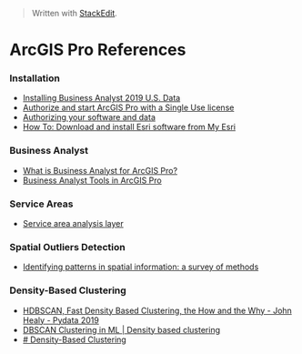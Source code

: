 


> Written with [StackEdit](https://stackedit.io/).

# ArcGIS Pro References

### Installation

- [Installing Business Analyst 2019 U.S. Data](https://doc.arcgis.com/en/business-analyst/desktop/installing-business-analyst-data.htm)
- [Authorize and start ArcGIS Pro with a Single Use license](https://pro.arcgis.com/en/pro-app/get-started/authorize-and-start-arcgis-pro-with-a-single-use-license.htm)
- [Authorizing your software and data](https://doc.arcgis.com/en/business-analyst/desktop/authorizing-your-software.htm)
- [How To: Download and install Esri software from My Esri](https://support.esri.com/en/technical-article/000018698)

### Business Analyst

- [What is Business Analyst for ArcGIS Pro?](https://pro.arcgis.com/en/pro-app/help/analysis/business-analyst/what-is-business-analyst-pro.htm)
- [Business Analyst Tools in ArcGIS Pro](https://community.esri.com/community/commercial/blog/2019/06/04/business-analyst-tools-in-arcgis-pro)

### Service Areas

- [Service area analysis layer](https://pro.arcgis.com/en/pro-app/help/analysis/networks/service-area-analysis-layer.htm)

### Spatial Outliers Detection

- [Identifying patterns in spatial information: a survey of methods](https://www-users.cs.umn.edu/~shekhar/talk/2011/sdm_wiley2011.pdf)

### Density-Based Clustering

- [HDBSCAN, Fast Density Based Clustering, the How and the Why - John Healy - Pydata 2019](https://www.youtube.com/watch?v=dGsxd67IFiU)
- [DBSCAN Clustering in ML | Density based clustering](https://www.geeksforgeeks.org/dbscan-clustering-in-ml-density-based-clustering/)
- [# Density-Based Clustering]([https://blog.dominodatalab.com/topology-and-density-based-clustering/](https://blog.dominodatalab.com/topology-and-density-based-clustering/))
<!--stackedit_data:
eyJoaXN0b3J5IjpbOTQ2NTAzMzE3XX0=
-->